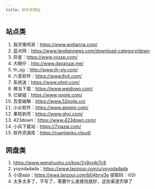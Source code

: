 ```yaml
---
title: 软件资源站
---
```


## 站点类
1. 我天哪鸡哥：https://www.wotianna.com/
2. 蓝点网：https://www.landiannews.com/download-category/down
3. 异星：https://www.yxssp.com/
4. 大眼仔：http://www.dayanzai.me/
5. th_sjy：http://www.th-sjy.com/
6. 六音软件：https://www.6yit.com/
7. 系统迷：https://www.xitmi.com/
8. 微当下载：https://www.weidown.com/
9. 亿破姐：https://www.ypojie.com/
10. 吾爱破解：https://www.52pojie.cn/
11. 小众软件：https://www.appinn.com/
12. 果核剥壳：https://www.ghxi.com/
13. 423down：https://www.423down.com/
14. 小兵下载站：https://7xiazai.com/
15. 软件资源库：https://ruanjianku.cloud/


## 网盘类
1. https://www.wenshushu.cn/box/2y9xxjki7c8
2. yoyodadada：https://www.lanzoux.com/u/yoyodadada
3. 小说app：https://wwa.lanzoui.com/b04bryj3e 提取码：i02r
4. 太多太多了，不写了，需要什么直接找就好，这些渠道页够了